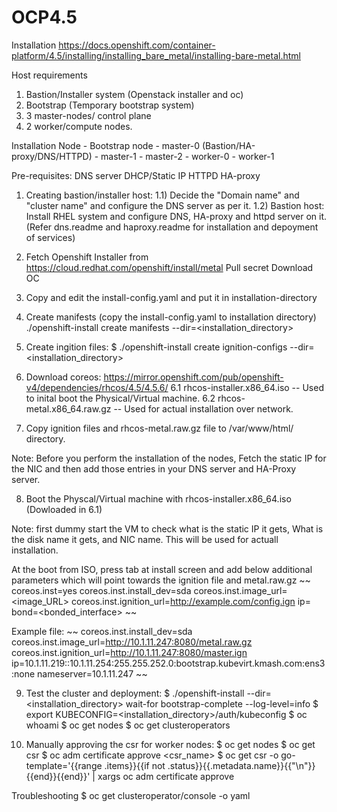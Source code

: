# OCP4.5
Installation
https://docs.openshift.com/container-platform/4.5/installing/installing_bare_metal/installing-bare-metal.html

Host requirements
1) Bastion/Installer system (Openstack installer and oc)
2) Bootstrap (Temporary bootstrap system)
3) 3 master-nodes/ control plane
4) 2 worker/compute nodes.

Installation Node               - Bootstrap node - master-0
(Bastion/HA-proxy/DNS/HTTPD)                     - master-1
                                                 - master-2
                                                 - worker-0
                                                 - worker-1
                                   
                                  
Pre-requisites:
DNS server
DHCP/Static IP 
HTTPD
HA-proxy


1) Creating bastion/installer host:
  1.1) Decide the "Domain name" and "cluster name" and configure the DNS server as per it.
  1.2) Bastion host: Install RHEL system and configure DNS, HA-proxy and httpd server on it. (Refer dns.readme and haproxy.readme for installation and depoyment of services)

2) Fetch Openshift Installer from https://cloud.redhat.com/openshift/install/metal
   Pull secret
   Download OC

3) Copy and edit the install-config.yaml and put it in installation-directory

4) Create manifests (copy the install-config.yaml to installation directory)
./openshift-install create manifests --dir=<installation_directory> 

5) Create ingition files:
$ ./openshift-install create ignition-configs --dir=<installation_directory> 

6) Download coreos:
https://mirror.openshift.com/pub/openshift-v4/dependencies/rhcos/4.5/4.5.6/
 6.1 rhcos-installer.x86_64.iso   -- Used to inital boot the Physical/Virtual machine.
 6.2 rhcos-metal.x86_64.raw.gz    -- Used for actual installation over network.

7) Copy ignition files and rhcos-metal.raw.gz file to /var/www/html/ directory.

Note: Before you perform the installation of the nodes, Fetch the static IP for the NIC and then add those entries in your DNS server and HA-Proxy server.

8) Boot the Physcal/Virtual machine with rhcos-installer.x86_64.iso (Dowloaded in 6.1)

Note: first dummy start the VM to check what is the static IP it gets, What is the disk name it gets, and NIC name. This will be used for actuall installation.

At the boot from ISO, press tab at install screen and add below additional parameters which will point towards the ignition file and metal.raw.gz
~~
coreos.inst=yes
coreos.inst.install_dev=sda 
coreos.inst.image_url=<image_URL> 
coreos.inst.ignition_url=http://example.com/config.ign 
ip=<dhcp or static IP address>   
bond=<bonded_interface> 
~~
  
Example file:
~~
coreos.inst.install_dev=sda 
coreos.inst.image_url=http://10.1.11.247:8080/metal.raw.gz 
coreos.inst.ignition_url=http://10.1.11.247:8080/master.ign
ip=10.1.11.219::10.1.11.254:255.255.252.0:bootstrap.kubevirt.kmash.com:ens3:none nameserver=10.1.11.247
~~

9) Test the cluster and deployment:
$ ./openshift-install --dir=<installation_directory> wait-for bootstrap-complete --log-level=info 
$ export KUBECONFIG=<installation_directory>/auth/kubeconfig 
$ oc whoami
$ oc get nodes
$ oc get clusteroperators


10) Manually approving the csr for worker nodes:
$ oc get nodes
$ oc get csr
$ oc adm certificate approve <csr_name> 
$ oc get csr -o go-template='{{range .items}}{{if not .status}}{{.metadata.name}}{{"\n"}}{{end}}{{end}}' | xargs oc adm certificate approve

Troubleshooting
$ oc get clusteroperator/console -o yaml
